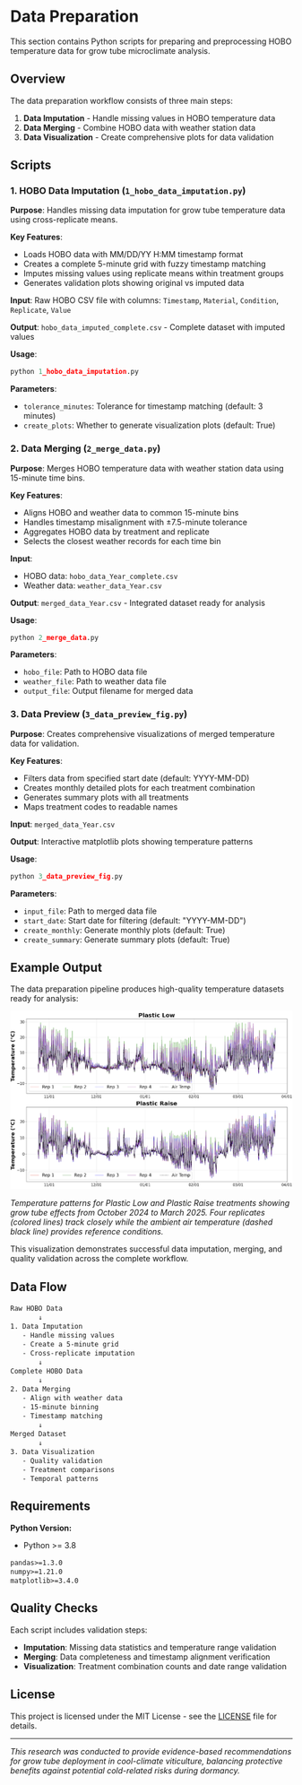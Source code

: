 # Data Preparation

This section contains Python scripts for preparing and preprocessing HOBO temperature data for grow tube microclimate analysis.

## Overview

The data preparation workflow consists of three main steps:
1. **Data Imputation** - Handle missing values in HOBO temperature data
2. **Data Merging** - Combine HOBO data with weather station data
3. **Data Visualization** - Create comprehensive plots for data validation

## Scripts

### 1. HOBO Data Imputation (`1_hobo_data_imputation.py`)

**Purpose**: Handles missing data imputation for grow tube temperature data using cross-replicate means.

**Key Features**:
- Loads HOBO data with MM/DD/YY H:MM timestamp format
- Creates a complete 5-minute grid with fuzzy timestamp matching
- Imputes missing values using replicate means within treatment groups
- Generates validation plots showing original vs imputed data

**Input**: Raw HOBO CSV file with columns: `Timestamp`, `Material`, `Condition`, `Replicate`, `Value`

**Output**: `hobo_data_imputed_complete.csv` - Complete dataset with imputed values

**Usage**:
```python
python 1_hobo_data_imputation.py
```

**Parameters**:
- `tolerance_minutes`: Tolerance for timestamp matching (default: 3 minutes)
- `create_plots`: Whether to generate visualization plots (default: True)

### 2. Data Merging (`2_merge_data.py`)

**Purpose**: Merges HOBO temperature data with weather station data using 15-minute time bins.

**Key Features**:
- Aligns HOBO and weather data to common 15-minute bins
- Handles timestamp misalignment with ±7.5-minute tolerance
- Aggregates HOBO data by treatment and replicate
- Selects the closest weather records for each time bin

**Input**: 
- HOBO data: `hobo_data_Year_complete.csv`
- Weather data: `weather_data_Year.csv`

**Output**: `merged_data_Year.csv` - Integrated dataset ready for analysis

**Usage**:
```python
python 2_merge_data.py
```

**Parameters**:
- `hobo_file`: Path to HOBO data file
- `weather_file`: Path to weather data file
- `output_file`: Output filename for merged data

### 3. Data Preview (`3_data_preview_fig.py`)

**Purpose**: Creates comprehensive visualizations of merged temperature data for validation.

**Key Features**:
- Filters data from specified start date (default: YYYY-MM-DD)
- Creates monthly detailed plots for each treatment combination
- Generates summary plots with all treatments
- Maps treatment codes to readable names

**Input**: `merged_data_Year.csv`

**Output**: Interactive matplotlib plots showing temperature patterns

**Usage**:
```python
python 3_data_preview_fig.py
```

**Parameters**:
- `input_file`: Path to merged data file
- `start_date`: Start date for filtering (default: "YYYY-MM-DD")
- `create_monthly`: Generate monthly plots (default: True)
- `create_summary`: Generate summary plots (default: True)

## Example Output

The data preparation pipeline produces high-quality temperature datasets ready for analysis:

![Temperature Data Example](https://github.com/WorasitSangjan/Grow-Tube-Microclimate-Analysis/blob/main/1_Data_Preparation/images/img.png)

*Temperature patterns for Plastic Low and Plastic Raise treatments showing grow tube effects from October 2024 to March 2025. Four replicates (colored lines) track closely while the ambient air temperature (dashed black line) provides reference conditions.*

This visualization demonstrates successful data imputation, merging, and quality validation across the complete workflow.

## Data Flow

```
Raw HOBO Data
       ↓
1. Data Imputation
   - Handle missing values
   - Create a 5-minute grid
   - Cross-replicate imputation
       ↓
Complete HOBO Data
       ↓
2. Data Merging
   - Align with weather data
   - 15-minute binning
   - Timestamp matching
       ↓
Merged Dataset
       ↓
3. Data Visualization
   - Quality validation
   - Treatment comparisons
   - Temporal patterns
```

## Requirements

**Python Version:**
- Python >= 3.8

```
pandas>=1.3.0
numpy>=1.21.0
matplotlib>=3.4.0
```

## Quality Checks

Each script includes validation steps:
- **Imputation**: Missing data statistics and temperature range validation
- **Merging**: Data completeness and timestamp alignment verification
- **Visualization**: Treatment combination counts and date range validation

## License

This project is licensed under the MIT License - see the [LICENSE](https://github.com/WorasitSangjan/Grow-Tube-Microclimate-Analysis/blob/main/LICENSE) file for details.

---

*This research was conducted to provide evidence-based recommendations for grow tube deployment in cool-climate viticulture, balancing protective benefits against potential cold-related risks during dormancy.*
